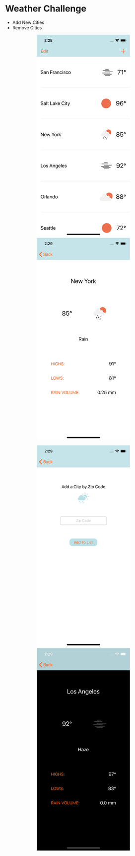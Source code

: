 # Weather Challenge 
+ Add New Cities
+ Remove Cities

<p align = "center">
<img src= "Screenshots/screenshot1.png" width = "300">
<img src= "Screenshots/screenshot2.png" width = "300">
</p>

<p align = "center">
<img src= "Screenshots/screenshot3.png" width = "300">
<img src= "Screenshots/screenshot4.png" width = "300">
</p>
